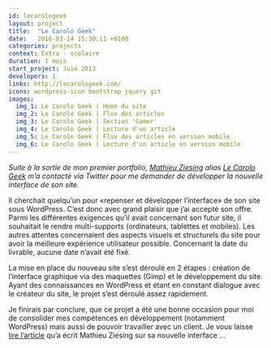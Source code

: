 ```yaml
---
id: lecarologeek
layout: project
title:  "Le Carolo Geek"
date:   2016-03-14 15:30:11 +0100
categories: projects
context: Extra - scolaire
duration: 1 mois
start_project: Juin 2013
developers: 1
links: http://lecarologeek.com/
icons: wordpress-icon bootstrap jquery git
images:
  img_1: Le Carolo Geek | Home du site
  img_2: Le Carolo Geek | Flux des articles
  img_3: Le Carolo Geek | Section 'Gamer'
  img_4: Le Carolo Geek | Lecture d'un article
  img_5: Le Carolo Geek | Flux des articles en version mobile
  img_6: Le Carolo Geek | Lecture d'un article en version mobile
---
```


*Suite à la sortie de mon premier portfolio, [Mathieu Ziesing][mathieu]
alias [Le Carolo Geek][lecarologeek] m’a contacté via Twitter pour me demander
de développer la nouvelle interface de son site.*

Il cherchait quelqu’un pour «repenser et développer l’interface» de son site
sous WordPress. C’est donc avec grand plaisir que j’ai accepté son offre. Parmi
les différentes exigences qu’il avait concernant son futur site, il souhaitait
le rendre multi-supports (ordinateurs, tablettes et mobiles). Les autres
attentes concernaient des aspects visuels et structurels du site pour avoir la
meilleure expérience utilisateur possible. Concernant la date du livrable,
aucune date n’avait été fixé.

La mise en place du nouveau site s’est déroulé en 2 étapes : création de
l’interface graphique via des maquettes (Gimp) et le développement du site.
Ayant des connaissances en WordPress et étant en constant dialogue avec le
créateur du site, le projet s’est déroulé assez rapidement.

Je finirais par conclure, que ce projet a été une bonne occasion pour moi de
consolider mes compétences en développement (notamment WordPress) mais aussi de
pouvoir travailler avec un client. Je vous laisse [lire l’article][article]
qu’a écrit Mathieu Ziesing sur sa nouvelle interface ...

[mathieu]: https://twitter.com/mathieuzie
[lecarologeek]: https://twitter.com/lecarologeek
[article]: http://lecarologeek.com/nouvelle-interface-pour-le-carolo-geek/

